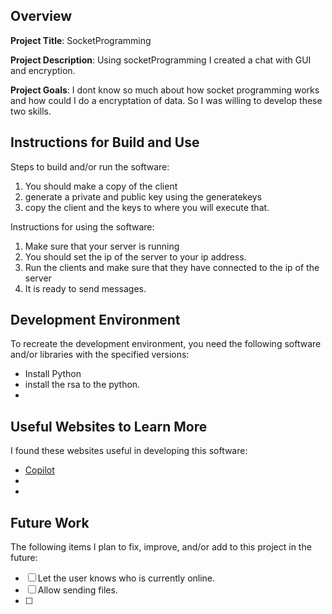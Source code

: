 ## Overview

**Project Title**:
SocketProgramming

**Project Description**:
Using socketProgramming I created a chat with GUI and encryption.

**Project Goals**:
I dont know so much about how socket programming works and how could I do a encryptation of data. So I was willing
to develop these two skills.

## Instructions for Build and Use

Steps to build and/or run the software:

1. You should make a copy of the client
2. generate a private and public key using the generatekeys
3. copy the client and the keys to where you will execute that.

Instructions for using the software:

1. Make sure that your server is running
2. You should set the ip of the server to your ip address.
3. Run the clients and make sure that they have connected to the ip of the server
4. It is ready to send messages.

## Development Environment 

To recreate the development environment, you need the following software and/or libraries with the specified versions:

*  Install Python
*  install the rsa to the python.
*  

## Useful Websites to Learn More

I found these websites useful in developing this software:

* [Copilot](bing.com)
*
*

## Future Work

The following items I plan to fix, improve, and/or add to this project in the future:

* [ ] Let the user knows who is currently online.
* [ ] Allow sending files.
* [ ]
